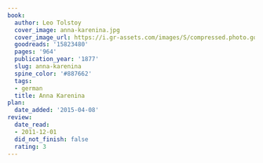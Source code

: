 ```yaml
---
book:
  author: Leo Tolstoy
  cover_image: anna-karenina.jpg
  cover_image_url: https://i.gr-assets.com/images/S/compressed.photo.goodreads.com/books/1546091617l/15823480._SX98_.jpg
  goodreads: '15823480'
  pages: '964'
  publication_year: '1877'
  slug: anna-karenina
  spine_color: '#887662'
  tags:
  - german
  title: Anna Karenina
plan:
  date_added: '2015-04-08'
review:
  date_read:
  - 2011-12-01
  did_not_finish: false
  rating: 3
---
```

